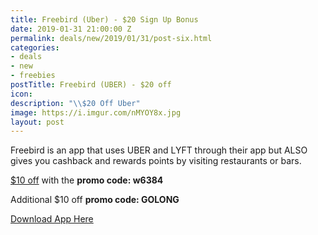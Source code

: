 ```yaml
---
title: Freebird (Uber) - $20 Sign Up Bonus
date: 2019-01-31 21:00:00 Z
permalink: deals/new/2019/01/31/post-six.html
categories:
- deals
- new
- freebies
postTitle: Freebird (UBER) - $20 off
icon: 
description: "\\$20 Off Uber"
image: https://i.imgur.com/nMYOY8x.jpg
layout: post
---
```


Freebird is an app that uses UBER and LYFT through their app but ALSO gives you cashback and rewards points by visiting restaurants or bars.

[$10 off](https://my.fbird.co/ihjn0yPJqS) with the **promo code: w6384**

Additional $10 off **promo code: GOLONG**

[Download App Here](https://my.fbird.co/ihjn0yPJqS)